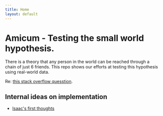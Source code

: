 ```yaml
---
title: Home
layout: default
---
```


# Amicum - Testing the small world hypothesis.

There is a theory that any person in the world can be reached through a chain of just 6 friends. This repo shows our efforts at testing this hypothesis using real-world data.

Re: [this stack overflow quesstion](http://stackoverflow.com/questions/32877440/how-can-i-find-a-path-between-two-abstract-nodes/32885076#32885076).

## Internal ideas on implementation

* [Isaac's first thoughts](https://github.com/picoknow/amicum/wiki/Isaac's-first-thoughts)
